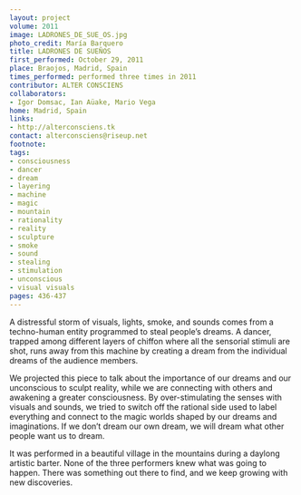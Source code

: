 ```yaml
---
layout: project
volume: 2011
image: LADRONES_DE_SUE_OS.jpg
photo_credit: María Barquero
title: LADRONES DE SUEÑOS
first_performed: October 29, 2011
place: Braojos, Madrid, Spain
times_performed: performed three times in 2011
contributor: ALTER CONSCIENS
collaborators:
- Igor Domsac, Ian Aüake, Mario Vega
home: Madrid, Spain
links:
- http://alterconsciens.tk
contact: alterconsciens@riseup.net
footnote: 
tags:
- consciousness
- dancer
- dream
- layering
- machine
- magic
- mountain
- rationality
- reality
- sculpture
- smoke
- sound
- stealing
- stimulation
- unconscious
- visual visuals
pages: 436-437
---
```


A distressful storm of visuals, lights, smoke, and sounds comes from a techno-human entity programmed to steal people’s dreams. A dancer, trapped among different layers of chiffon where all the sensorial stimuli are shot, runs away from this machine by creating a dream from the individual dreams of the audience members. 

We projected this piece to talk about the importance of our dreams and our unconscious to sculpt reality, while we are connecting with others and awakening a greater consciousness. By over-stimulating the senses with visuals and sounds, we tried to switch off the rational side used to label everything and connect to the magic worlds shaped by our dreams and imaginations. If we don’t dream our own dream, we will dream what other people want us to dream. 

It was performed in a beautiful village in the mountains during a daylong artistic barter. None of the three performers knew what was going to happen. There was something out there to find, and we keep growing with new discoveries.
